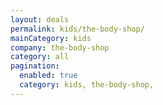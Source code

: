 ```yaml
---
layout: deals
permalink: kids/the-body-shop/
mainCategory: kids
company: the-body-shop
category: all
pagination:
  enabled: true
  category: kids, the-body-shop,
---
```







      

  

